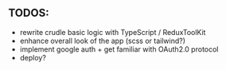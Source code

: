 ## TODOS:
- rewrite crudle basic logic with TypeScript / ReduxToolKit
- enhance overall look of the app (scss or tailwind?)
- implement google auth + get familiar with OAuth2.0 protocol
- deploy?
